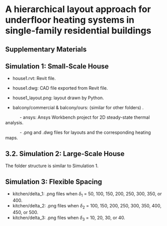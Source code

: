 # A hierarchical layout approach for underfloor heating systems in single-family residential buildings
## **Supplementary Materials**


## Simulation 1: Small-Scale House

- house1.rvt: Revit file.

- house1.dwg: CAD file exported from Revit file.

- house1_layout.png: layout drawn by Python.

- balcony/commercial & balcony/ours: (similar for other folders) .

&emsp;&emsp;&emsp; - ansys: Ansys  Workbench project for 2D steady-state thermal analysis.

&emsp;&emsp;&emsp; - .png and .dwg files for layouts and the corresponding heating maps.

## 3.2. Simulation 2: Large-Scale House
The folder structure is similar to Simulation 1.

## Simulation 3: Flexible Spacing
- kitchen/delta_1: .png files when $\delta_1$ = 50, 100, 150, 200, 250, 300, 350, or 400.
- kitchen/delta_2: .png files when $\delta_2$ = 100, 150, 200, 250, 300, 350, 400, 450, or 500.
- kitchen/delta_3: .png files when $\delta_3$ = 10, 20, 30, or 40.